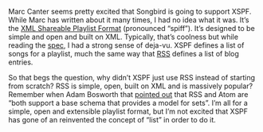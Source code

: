 Marc Canter seems pretty excited that Songbird is going to support XSPF.
While Marc has written about it many times, I had no idea what it was.
It’s the [XML Shareable Playlist Format](http://www.xspf.org/)
(pronounced “spiff”). It’s designed to be simple and open and built on
XML. Typically, that’s coolness but while reading the
[spec](http://www.xspf.org/xspf-v1.html), I had a strong sense of
deja-vu. XSPF defines a list of songs for a playlist, much the same way
that [RSS](http://www.rssboard.org/rss-2-0) defines a list of blog
entries.

So that begs the question, why didn’t XSPF just use RSS instead of
starting from scratch? RSS is simple, open, built on XML and is
massively popular? Remember when Adam Bosworth that [pointed
out](http://acmqueue.com/modules.php?name=Content&pa=showpage&pid=337&page=4)
that RSS and Atom are “both support a base schema that provides a model
for sets”. I’m all for a simple, open and extensible playlist format,
but I’m not excited that XSPF has gone of an reinvented the concept of
“list” in order to do it.
